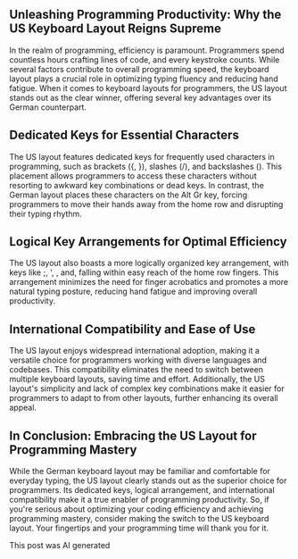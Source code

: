## Unleashing Programming Productivity: Why the US Keyboard Layout Reigns Supreme

In the realm of programming, efficiency is paramount. Programmers spend countless hours crafting lines of code, and every keystroke counts. While several factors contribute to overall programming speed, the keyboard layout plays a crucial role in optimizing typing fluency and reducing hand fatigue. When it comes to keyboard layouts for programmers, the US layout stands out as the clear winner, offering several key advantages over its German counterpart.

## Dedicated Keys for Essential Characters

The US layout features dedicated keys for frequently used characters in programming, such as brackets ({, }), slashes (/), and backslashes (\). This placement allows programmers to access these characters without resorting to awkward key combinations or dead keys. In contrast, the German layout places these characters on the Alt Gr key, forcing programmers to move their hands away from the home row and disrupting their typing rhythm.

## Logical Key Arrangements for Optimal Efficiency

The US layout also boasts a more logically organized key arrangement, with keys like ;, ', , and, falling within easy reach of the home row fingers. This arrangement minimizes the need for finger acrobatics and promotes a more natural typing posture, reducing hand fatigue and improving overall productivity.

## International Compatibility and Ease of Use

The US layout enjoys widespread international adoption, making it a versatile choice for programmers working with diverse languages and codebases. This compatibility eliminates the need to switch between multiple keyboard layouts, saving time and effort. Additionally, the US layout's simplicity and lack of complex key combinations make it easier for programmers to adapt to from other layouts, further enhancing its overall appeal.

## In Conclusion: Embracing the US Layout for Programming Mastery

While the German keyboard layout may be familiar and comfortable for everyday typing, the US layout clearly stands out as the superior choice for programmers. Its dedicated keys, logical arrangement, and international compatibility make it a true enabler of programming productivity. So, if you're serious about optimizing your coding efficiency and achieving programming mastery, consider making the switch to the US keyboard layout. Your fingertips and your programming time will thank you for it.

This post was AI generated